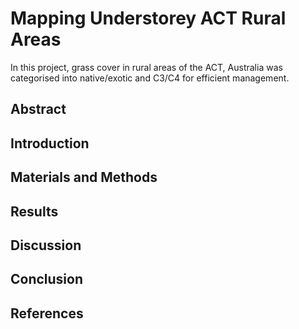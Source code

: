 # Mapping Understorey ACT Rural Areas
In this project, grass cover in rural areas of the ACT, Australia was categorised into native/exotic and C3/C4 for efficient management.


## Abstract



## Introduction




## Materials and Methods




## Results




## Discussion




## Conclusion




## References
